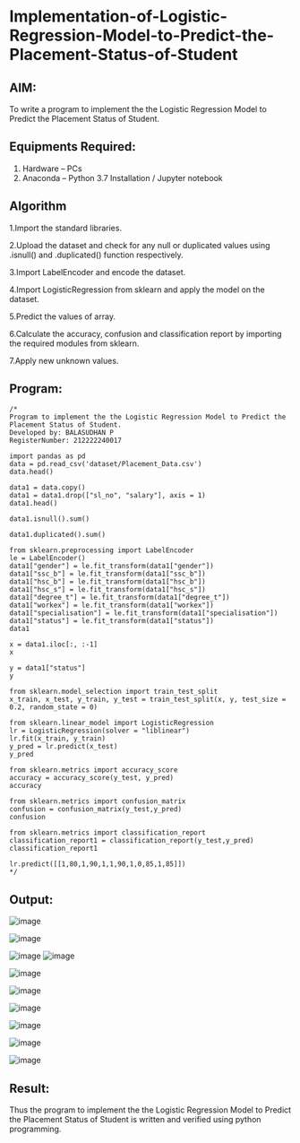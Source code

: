 # Implementation-of-Logistic-Regression-Model-to-Predict-the-Placement-Status-of-Student

## AIM:
To write a program to implement the the Logistic Regression Model to Predict the Placement Status of Student.

## Equipments Required:
1. Hardware – PCs
2. Anaconda – Python 3.7 Installation / Jupyter notebook

## Algorithm
1.Import the standard libraries.

2.Upload the dataset and check for any null or duplicated values using .isnull() and .duplicated() function respectively.

3.Import LabelEncoder and encode the dataset.

4.Import LogisticRegression from sklearn and apply the model on the dataset.

5.Predict the values of array.

6.Calculate the accuracy, confusion and classification report by importing the required modules from sklearn.

7.Apply new unknown values.

## Program:
```
/*
Program to implement the the Logistic Regression Model to Predict the Placement Status of Student.
Developed by: BALASUDHAN P
RegisterNumber: 212222240017

import pandas as pd
data = pd.read_csv('dataset/Placement_Data.csv')
data.head()

data1 = data.copy()
data1 = data1.drop(["sl_no", "salary"], axis = 1)
data1.head()

data1.isnull().sum()

data1.duplicated().sum()

from sklearn.preprocessing import LabelEncoder
le = LabelEncoder()
data1["gender"] = le.fit_transform(data1["gender"])
data1["ssc_b"] = le.fit_transform(data1["ssc_b"])
data1["hsc_b"] = le.fit_transform(data1["hsc_b"])
data1["hsc_s"] = le.fit_transform(data1["hsc_s"])
data1["degree_t"] = le.fit_transform(data1["degree_t"])
data1["workex"] = le.fit_transform(data1["workex"])
data1["specialisation"] = le.fit_transform(data1["specialisation"])
data1["status"] = le.fit_transform(data1["status"])
data1

x = data1.iloc[:, :-1]
x

y = data1["status"]
y

from sklearn.model_selection import train_test_split
x_train, x_test, y_train, y_test = train_test_split(x, y, test_size = 0.2, random_state = 0)

from sklearn.linear_model import LogisticRegression
lr = LogisticRegression(solver = "liblinear")
lr.fit(x_train, y_train)
y_pred = lr.predict(x_test)
y_pred

from sklearn.metrics import accuracy_score
accuracy = accuracy_score(y_test, y_pred)
accuracy

from sklearn.metrics import confusion_matrix
confusion = confusion_matrix(y_test,y_pred)
confusion

from sklearn.metrics import classification_report
classification_report1 = classification_report(y_test,y_pred)
classification_report1

lr.predict([[1,80,1,90,1,1,90,1,0,85,1,85]])
*/
```

## Output:

![image](https://github.com/BALASUDHAN18/Implementation-of-Logistic-Regression-Model-to-Predict-the-Placement-Status-of-Student/assets/118807740/97e41d4d-c804-455d-a82d-020afa8d2b0e)

![image](https://github.com/BALASUDHAN18/Implementation-of-Logistic-Regression-Model-to-Predict-the-Placement-Status-of-Student/assets/118807740/a4f09604-f420-499a-b9c0-f834f9e29641)

![image](https://github.com/BALASUDHAN18/Implementation-of-Logistic-Regression-Model-to-Predict-the-Placement-Status-of-Student/assets/118807740/9af66100-cb68-4e0c-aa6d-d54a40b16bf3)
![image](https://github.com/BALASUDHAN18/Implementation-of-Logistic-Regression-Model-to-Predict-the-Placement-Status-of-Student/assets/118807740/f5b91202-f0df-47f4-89b7-f854d022f22c)

![image](https://github.com/BALASUDHAN18/Implementation-of-Logistic-Regression-Model-to-Predict-the-Placement-Status-of-Student/assets/118807740/9402a5f9-dba7-43f2-8522-52ef24e9f96c)

![image](https://github.com/BALASUDHAN18/Implementation-of-Logistic-Regression-Model-to-Predict-the-Placement-Status-of-Student/assets/118807740/9ac4975a-00e1-4d11-9481-60ece2adc905)

![image](https://github.com/BALASUDHAN18/Implementation-of-Logistic-Regression-Model-to-Predict-the-Placement-Status-of-Student/assets/118807740/b5c7f27d-472e-431e-9b4e-13af3269efd8)

![image](https://github.com/BALASUDHAN18/Implementation-of-Logistic-Regression-Model-to-Predict-the-Placement-Status-of-Student/assets/118807740/a4a46f14-b795-4e7d-915c-1697d831a65e)

![image](https://github.com/BALASUDHAN18/Implementation-of-Logistic-Regression-Model-to-Predict-the-Placement-Status-of-Student/assets/118807740/154405bc-a0a8-43f9-9c62-63b6524bd977)

![image](https://github.com/BALASUDHAN18/Implementation-of-Logistic-Regression-Model-to-Predict-the-Placement-Status-of-Student/assets/118807740/46411c42-25dc-4c4f-bedc-46dab3f38e6c)

## Result:
Thus the program to implement the the Logistic Regression Model to Predict the Placement Status of Student is written and verified using python programming.
